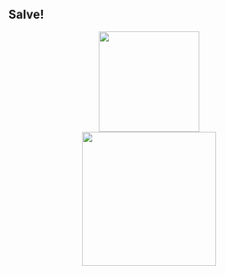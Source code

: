 ## Salve!

<div align='center'>
<img height="180em" src="https://streak-stats.demolab.com?user=BernardoFofg-NE&theme=codestackr&hide_border=true&border_radius=8&locale=pt_BR&date_format=j%20M%5B%20Y%5D](https://streak-stats.demolab.com?user=BernardoFofg-NE&theme=codestackr&hide_border=true&locale=pt_BR&date_format=j%20M%5B%20Y%5D"/>
<div>
 <img height="240em" src="https://github-readme-stats.vercel.app/api/top-langs/?username=BernardoFofg-NE&layout=compact&langs_count=7&theme=codeSTACKr"/>
  </div>
</div>


